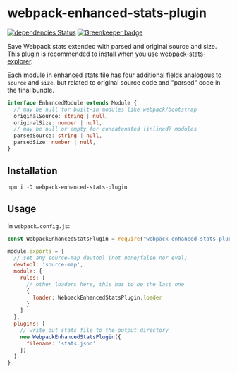 # webpack-enhanced-stats-plugin

[![dependencies Status](https://david-dm.org/erykpiast/webpack-enhanced-stats-plugin/status.svg)](https://david-dm.org/erykpiast/webpack-enhanced-stats-plugin) [![Greenkeeper badge](https://badges.greenkeeper.io/erykpiast/webpack-enhanced-stats-plugin.svg)](https://greenkeeper.io/)

Save Webpack stats extended with parsed and original source and size. This plugin is recommended to install when you use [webpack-stats-explorer](https://github.com/erykpiast/webpack-stats-explorer).

Each module in enhanced stats file has four additional fields analogous to
`source` and `size`, but related to original source code and "parsed" code
in the final bundle.

```typescript
interface EnhancedModule extends Module {
  // may be null for built-in modules like webpack/bootstrap
  originalSource: string | null,
  originalSize: number | null,
  // may be null or empty for concatenated (inlined) modules
  parsedSource: string | null,
  parsedSize: number | null,
}
```

## Installation

```
npm i -D webpack-enhanced-stats-plugin
```

## Usage

In `webpack.config.js`:

```javascript
const WebpackEnhancedStatsPlugin = require("webpack-enhanced-stats-plugin")

module.exports = {
  // set any source-map devtool (not none/false nor eval)
  devtool: 'source-map',
  module: {
    rules: [
      // other loaders here, this has to be the last one
      {
        loader: WebpackEnhancedStatsPlugin.loader
      }
    ]
  },
  plugins: [
    // write out stats file to the output directory
    new WebpackEnhancedStatsPlugin({
      filename: 'stats.json'
    })
  ]
}
```
